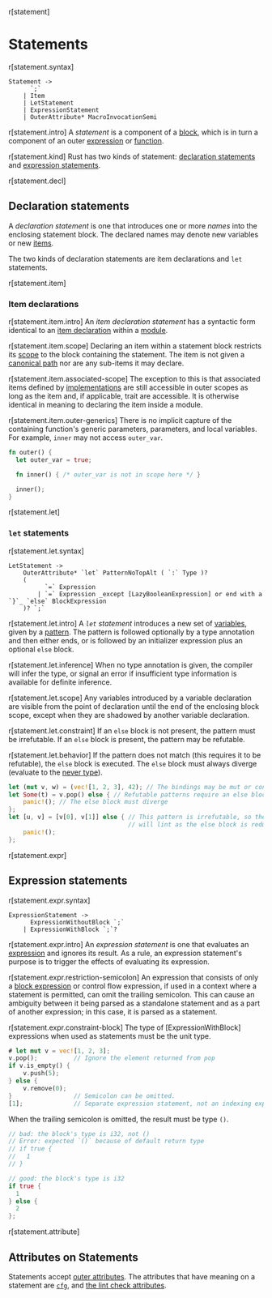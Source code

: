 r[statement]
# Statements

r[statement.syntax]
```grammar,statements
Statement ->
      `;`
    | Item
    | LetStatement
    | ExpressionStatement
    | OuterAttribute* MacroInvocationSemi
```

r[statement.intro]
A *statement* is a component of a [block], which is in turn a component of an outer [expression] or [function].

r[statement.kind]
Rust has two kinds of statement: [declaration statements](#declaration-statements) and [expression statements](#expression-statements).

r[statement.decl]
## Declaration statements

A *declaration statement* is one that introduces one or more *names* into the enclosing statement block.
The declared names may denote new variables or new [items][item].

The two kinds of declaration statements are item declarations and `let` statements.

r[statement.item]
### Item declarations

r[statement.item.intro]
An *item declaration statement* has a syntactic form identical to an [item declaration][item] within a [module].

r[statement.item.scope]
Declaring an item within a statement block restricts its [scope] to the block containing the statement.
The item is not given a [canonical path] nor are any sub-items it may declare.

r[statement.item.associated-scope]
The exception to this is that associated items defined by [implementations] are still accessible in outer scopes as long as the item and, if applicable, trait are accessible.
It is otherwise identical in meaning to declaring the item inside a module.

r[statement.item.outer-generics]
There is no implicit capture of the containing function's generic parameters, parameters, and local variables.
For example, `inner` may not access `outer_var`.

```rust
fn outer() {
  let outer_var = true;

  fn inner() { /* outer_var is not in scope here */ }

  inner();
}
```

r[statement.let]
### `let` statements

r[statement.let.syntax]
```grammar,statements
LetStatement ->
    OuterAttribute* `let` PatternNoTopAlt ( `:` Type )?
    (
          `=` Expression
        | `=` Expression _except [LazyBooleanExpression] or end with a `}`_ `else` BlockExpression
    )? `;`
```

r[statement.let.intro]
A *`let` statement* introduces a new set of [variables], given by a [pattern].
The pattern is followed optionally by a type annotation and then either ends, or is followed by an initializer expression plus an optional `else` block.

r[statement.let.inference]
When no type annotation is given, the compiler will infer the type, or signal an error if insufficient type information is available for definite inference.

r[statement.let.scope]
Any variables introduced by a variable declaration are visible from the point of declaration until the end of the enclosing block scope, except when they are shadowed by another variable declaration.

r[statement.let.constraint]
If an `else` block is not present, the pattern must be irrefutable.
If an `else` block is present, the pattern may be refutable.

r[statement.let.behavior]
If the pattern does not match (this requires it to be refutable), the `else` block is executed.
The `else` block must always diverge (evaluate to the [never type]).

```rust
let (mut v, w) = (vec![1, 2, 3], 42); // The bindings may be mut or const
let Some(t) = v.pop() else { // Refutable patterns require an else block
    panic!(); // The else block must diverge
};
let [u, v] = [v[0], v[1]] else { // This pattern is irrefutable, so the compiler
                                 // will lint as the else block is redundant.
    panic!();
};
```

r[statement.expr]
## Expression statements

r[statement.expr.syntax]
```grammar,statements
ExpressionStatement ->
      ExpressionWithoutBlock `;`
    | ExpressionWithBlock `;`?
```

r[statement.expr.intro]
An *expression statement* is one that evaluates an [expression] and ignores its result.
As a rule, an expression statement's purpose is to trigger the effects of evaluating its expression.

r[statement.expr.restriction-semicolon]
An expression that consists of only a [block expression][block] or control flow expression, if used in a context where a statement is permitted, can omit the trailing semicolon.
This can cause an ambiguity between it being parsed as a standalone statement and as a part of another expression;
in this case, it is parsed as a statement.

r[statement.expr.constraint-block]
The type of [ExpressionWithBlock] expressions when used as statements must be the unit type.

```rust
# let mut v = vec![1, 2, 3];
v.pop();          // Ignore the element returned from pop
if v.is_empty() {
    v.push(5);
} else {
    v.remove(0);
}                 // Semicolon can be omitted.
[1];              // Separate expression statement, not an indexing expression.
```

When the trailing semicolon is omitted, the result must be type `()`.

```rust
// bad: the block's type is i32, not ()
// Error: expected `()` because of default return type
// if true {
//   1
// }

// good: the block's type is i32
if true {
  1
} else {
  2
};
```

r[statement.attribute]
## Attributes on Statements

Statements accept [outer attributes].
The attributes that have meaning on a statement are [`cfg`], and [the lint check attributes].

[block]: expressions/block-expr.md
[expression]: expressions.md
[function]: items/functions.md
[item]: items.md
[module]: items/modules.md
[never type]: types/never.md
[canonical path]: paths.md#canonical-paths
[implementations]: items/implementations.md
[variables]: variables.md
[outer attributes]: attributes.md
[`cfg`]: conditional-compilation.md
[the lint check attributes]: attributes/diagnostics.md#lint-check-attributes
[pattern]: patterns.md
[scope]: names/scopes.md
